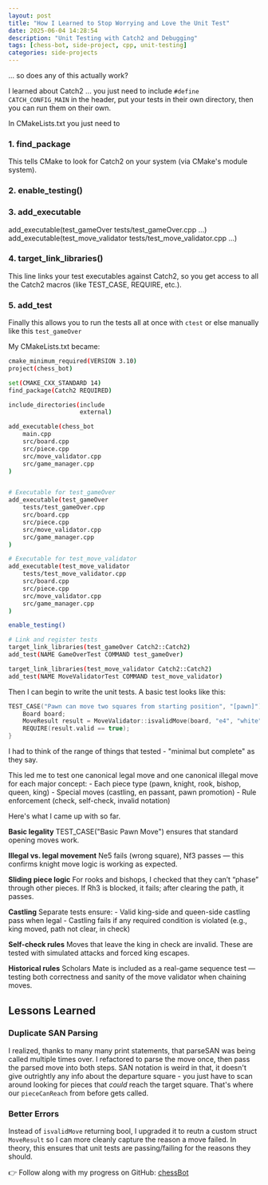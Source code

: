 ```yaml
---
layout: post
title: "How I Learned to Stop Worrying and Love the Unit Test"
date: 2025-06-04 14:28:54
description: "Unit Testing with Catch2 and Debugging"
tags: [chess-bot, side-project, cpp, unit-testing]
categories: side-projects
---
```


... so does any of this actually work?

I learned about Catch2 ... you just need to include `#define CATCH_CONFIG_MAIN` in the header, put your tests in their own directory, then you can run them on their own.

In CMakeLists.txt you just need to

### 1. find_package

This tells CMake to look for Catch2 on your system (via CMake's module system).

### 2. enable_testing()

### 3. add_executable

add_executable(test_gameOver tests/test_gameOver.cpp ...)
add_executable(test_move_validator tests/test_move_validator.cpp ...)

### 4. target_link_libraries()

This line links your test executables against Catch2, so you get access to all the Catch2 macros (like TEST_CASE, REQUIRE, etc.).

### 5. add_test

Finally this allows you to run the tests all at once with `ctest` or else manually like this `test_gameOver`

My CMakeLists.txt became:

```bash
cmake_minimum_required(VERSION 3.10)
project(chess_bot)

set(CMAKE_CXX_STANDARD 14)
find_package(Catch2 REQUIRED)

include_directories(include
                    external)

add_executable(chess_bot
    main.cpp
    src/board.cpp
    src/piece.cpp
    src/move_validator.cpp
    src/game_manager.cpp
)


# Executable for test_gameOver
add_executable(test_gameOver
    tests/test_gameOver.cpp
    src/board.cpp
    src/piece.cpp
    src/move_validator.cpp
    src/game_manager.cpp
)

# Executable for test_move_validator
add_executable(test_move_validator
    tests/test_move_validator.cpp
    src/board.cpp
    src/piece.cpp
    src/move_validator.cpp
    src/game_manager.cpp
)

enable_testing()

# Link and register tests
target_link_libraries(test_gameOver Catch2::Catch2)
add_test(NAME GameOverTest COMMAND test_gameOver)

target_link_libraries(test_move_validator Catch2::Catch2)
add_test(NAME MoveValidatorTest COMMAND test_move_validator)
```

Then I can begin to write the unit tests. A basic test looks like this:

```cpp
TEST_CASE("Pawn can move two squares from starting position", "[pawn]") {
    Board board;
    MoveResult result = MoveValidator::isvalidMove(board, "e4", "white");
    REQUIRE(result.valid == true);
}
```

I had to think of the range of things that tested - "minimal but complete" as they say.

This led me to test one canonical legal move and one canonical illegal move for each major concept: - Each piece type (pawn, knight, rook, bishop, queen, king) - Special moves (castling, en passant, pawn promotion) - Rule enforcement (check, self-check, invalid notation)

Here's what I came up with so far.

**Basic legality**
TEST_CASE("Basic Pawn Move") ensures that standard opening moves work.

**Illegal vs. legal movement**
Ne5 fails (wrong square), Nf3 passes — this confirms knight move logic is working as expected.

**Sliding piece logic**
For rooks and bishops, I checked that they can’t “phase” through other pieces. If Rh3 is blocked, it fails; after clearing the path, it passes.

**Castling**
Separate tests ensure: - Valid king-side and queen-side castling pass when legal - Castling fails if any required condition is violated (e.g., king moved, path not clear, in check)

**Self-check rules**
Moves that leave the king in check are invalid. These are tested with simulated attacks and forced king escapes.

**Historical rules**
Scholars Mate is included as a real-game sequence test — testing both correctness and sanity of the move validator when chaining moves.

## Lessons Learned

### Duplicate SAN Parsing

I realized, thanks to many many print statements, that parseSAN was being called multiple times over. I refactored to parse the move once, then pass the parsed move into both steps. SAN notation is weird in that, it doesn't give outrightly any info about the departure square - you just have to scan around looking for pieces that _could_ reach the target square. That's where our `pieceCanReach` from before gets called.

### Better Errors

Instead of `isvalidMove` returning bool, I upgraded it to reutn a custom struct `MoveResult` so I can more cleanly capture the reason a move failed. In theory, this ensures that unit tests are passing/failing for the reasons they should.

👉 Follow along with my progress on GitHub: [chessBot](https://github.com/suchkristenwow/chessBot)
